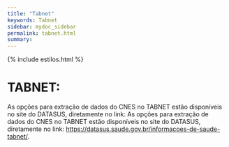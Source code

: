 ```yaml
---
title: "Tabnet"
keywords: Tabnet
sidebar: mydoc_sidebar
permalink: tabnet.html
summary: 
---
```


{% include estilos.html %}

# TABNET:

As opções para extração de dados do CNES no TABNET estão disponíveis no site do DATASUS, diretamente no link: As opções para extração de dados do CNES no TABNET estão disponíveis no site do DATASUS, diretamente no link: https://datasus.saude.gov.br/informacoes-de-saude-tabnet/.
